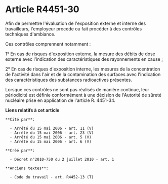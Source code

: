# Article R4451-30

Afin de permettre l'évaluation de l'exposition externe et interne des travailleurs, l'employeur procède ou fait procéder à
des contrôles techniques d'ambiance. 

Ces contrôles comprennent notamment : 

1° En cas de risques d'exposition externe, la mesure des débits de dose externe avec l'indication des caractéristiques des
rayonnements en cause ; 

2° En cas de risques d'exposition interne, les mesures de la concentration de l'activité dans l'air et de la contamination
des surfaces avec l'indication des caractéristiques des substances radioactives présentes. 

Lorsque ces contrôles ne sont pas réalisés de manière continue, leur périodicité est définie conformément à une décision de
l'Autorité de sûreté nucléaire prise en application de l'article R. 4451-34.

**Liens relatifs à cet article**

	**Cité par**:

	  - Arrêté du 15 mai 2006 - art. 11 (V)
	  - Arrêté du 15 mai 2006 - art. 23 (V)
	  - Arrêté du 15 mai 2006 - art. 5 (V)
	  - Arrêté du 15 mai 2006 - art. 6 (V)

	**Créé par**:

	  - Décret n°2010-750 du 2 juillet 2010 - art. 1

	**Anciens textes**:

	  - Code du travail - art. R4452-13 (T)
